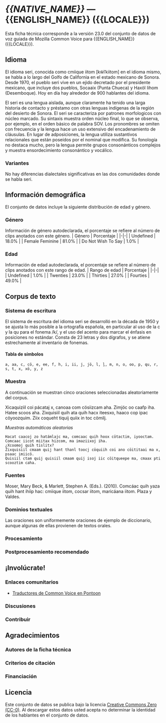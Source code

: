 # *{{NATIVE_NAME}}* &mdash; {{ENGLISH_NAME}} ({{LOCALE}})
Esta ficha técnica corresponde a la versión 23.0 del conjunto de datos de voz guiada de Mozilla Common Voice 
para {{ENGLISH_NAME}} ({{LOCALE}}).

## Idioma
El idioma seri, conocida como cmiique iitom \[kw̃ĩˈkiitom\] en el idioma mismo, se habla a lo largo del Golfo de California en el estado mexicano de Sonora. Desde 1970, el pueblo seri vive en un ejido decretado por el presidente mexicano, que incluye dos pueblos, Socaaix (Punta Chueca) y Haxöl Iihom (Desemboque). Hoy en día hay alrededor de 900 hablantes del idioma.

El seri es una lengua aislada, aunque claramente ha tenido una larga historia de contacto y préstamo con otras lenguas indígenas de la región del desierto de Sonora. El seri se caracteriza por patrones morfologicos con núcleo marcado. Su sintaxis muestra orden núcleo final, lo que se observa, por ejemplo, en el orden básico de palabra SOV. Los pronombres se omiten con frecuencia y la lengua hace un uso extensivo del encadenamiento de cláusulas. En lugar de adposiciones, la lengua utiliza sustantivos relacionales que están poseídos por el nominal que modifica. Su fonología no destaca mucho, pero la lengua permite grupos consonánticos complejos y muestra ensordecimiento consonántico y vocálico.
<!-- {{LANGUAGE_DESCRIPTION}} -->
<!-- Proporcione una breve descripción (1-2 párrafos) de su idioma -->

### Variantes
No hay diferencias dialectales significativas en las dos comunidades donde se habla seri.
<!-- {{VARIANT_DESCRIPTION}} -->
<!-- @ OPCIONAL @ -->

## Información demográfica
El conjunto de datos incluye la siguiente distribución de edad y género.
<!-- puede obtener gran parte de la información en esta sección desde https://analyzer.cv-toolbox.web.tr/browse -->

### Género
Información de género autodeclarada, el porcentaje se refiere al número de clips anotados con este género.
| Género | Porcentaje |
|-|-|
| Undefined | 18.0% |
| Female Feminine | 81.0% |
| Do Not Wish To Say | 1.0% |
<!-- {{GENDER_TABLE}} -->
<!-- @ GENERADO AUTOMÁTICAMENTE @ -->
<!-- | Género              | Frecuencia |
|---------------------|------------|
| masculino           | ? |
| no declarado        | ? |
| femenino            | ? | -->

### Edad
Información de edad autodeclarada, el porcentaje se refiere al número de clips anotados con este rango de edad.
| Rango de edad | Porcentaje |
|-|-|
| Undefined | 1.0% |
| Twenties | 23.0% |
| Thirties | 27.0% |
| Fourties | 49.0% |
<!-- {{AGE_TABLE}} -->
<!-- @ GENERADO AUTOMÁTICAMENTE @ -->
<!-- | Rango de edad | Frecuencia |
|--------------------------|
| adolescentes  | ? |
| veintes       | ? |
| treintas      | ? |
| cuarentas     | ? |
| cincuentas    | ? |
   ...si hay otros rangos de edad presentes en sus datos, añádalos como filas... -->

## Corpus de texto
<!-- {{TEXT_CORPUS_DESCRIPTION}} -->
<!-- @ OPCIONAL @ -->
<!-- Una descripción general del corpus de texto, con información como la longitud media (en caracteres y palabras) de las oraciones validadas. -->

### Sistema de escritura
El sistema de escritura del idioma seri se desarrolló en la década de 1950 y se ajusta lo más posible a la ortografía española, en particular al uso de la c y la qu para el fonema /k/, y el uso del acento para marcar el énfasis en posiciones no estándar. Consta de 23 letras y dos dígrafos, y se atiene estrechamente al inventario de fonemas.
<!-- {{WRITING_SYSTEM_DESCRIPTION}} -->
<!-- @ OPCIONAL @ -->

#### Tabla de símbolos
```a, aa, c, cö, e, ee, f, h, i, ii, j, jö, l, ḻ, m, n, o, oo, p, qu, r, s, t, x, xö, y, z```
<!-- {{ALPHABET_TABLE}} -->
<!-- @ OPCIONAL @ -->

### Muestra
A continuación se muestran cinco oraciones seleccionadas aleatoriamente del corpus.

Xicaquiziil coi pácataj x, canoaa com cösiizcam aha.
Zimjöc oo caafp iha.
Hatee scoos aha.
Zixquisiil quih ata quih hacx iteesxo, haaco cop ipac cöyoozquim.
Ziix coqueht tiquij quiix in toc cömilj.

*Muestras automáticas aleatorias*

```
Hacat caacoj zo hatámlajc ma, comcaac quih hoox cötactim, iyooctam.
Comcaac iicot miitax hizcom, ma imaziixoj iha.
¿Xcoomoj quih tislitx?
Zixquisiil cmaam quij hant thanl toocj cöquiih coi ano cöititaai ma x, psaac imiicö.
Quisiil ctam quij quisiil cmaam quij isoj iic cöitqueepe ma, cmaax pti scooztim caha.
```

### Fuentes
Moser, Mary Beck, & Marlett, Stephen A. (Eds.). (2010). Comcáac quih yaza quih hant ihíip hac: cmiique iitom, cocsar iitom, maricáana iitom. Plaza y Valdes.
<!-- {{SOURCES_LIST}} -->

### Dominios textuales
Las oraciones son uniformemente oraciones de ejemplo de diccionario, aunque algunas de ellas provienen de textos orales.
<!-- {{TEXT_DOMAIN_DESCRIPTION}} -->

### Procesamiento
<!-- {{PROCESSING_DESCRIPTION}} -->
<!-- @ OPCIONAL @ -->
<!-- Cómo se ha procesado la información textual -->

### Postprocesamiento recomendado
<!-- {{RECOMMENDED_POSTPROCESSING_DESCRIPTION}} -->
<!-- @ OPCIONAL @ -->
<!-- Qué debería hacerse antes de usar los datos, por ejemplo normalización de Unicode -->

## ¡Involúcrate!

### Enlaces comunitarios

* [Traductores de Common Voice en Pontoon](https://pontoon.mozilla.org/sei/common-voice/contributors/)
<!-- {{COMMUNITY_LINKS_LIST}} -->
<!-- @ OPCIONAL @ -->
<!-- Enlaces a chats / foros de la comunidad -->

### Discusiones
<!-- {{DISCUSSION_LINKS_LIST}} -->
<!-- @ OPCIONAL @ -->
<!-- Puede incluirse cualquier enlace a debates, por ejemplo en Discourse, foros u otros blogs -->

### Contribuir
<!-- {{CONTRIBUTE_LINKS_LIST}} -->
<!-- Aquí puede incluir enlaces sobre cómo contribuir al conjunto de datos -->

## Agradecimientos

### Autores de la ficha técnica
<!-- {{DATASHEET_AUTHORS_LIST}} -->
<!-- Una lista en el formato: Su Nombre <email@email.com> -->

### Criterios de citación
<!-- {{CITATION_DESCRIPTION}} -->
<!-- @ OPCIONAL @ -->
<!-- Si publicó un artículo y desea que lo citen, puede incluir el BiBTeX aquí -->

### Financiación
<!-- {{FUNDING_DESCRIPTION}} -->
<!-- @ OPCIONAL @ -->
<!-- Si recibió financiación, puede incluir el reconocimiento aquí -->

## Licencia
Este conjunto de datos se publica bajo la licencia [Creative Commons Zero (CC-0)](https://creativecommons.org/public-domain/cc0/). Al descargar estos datos
usted acepta no determinar la identidad de los hablantes en el conjunto de datos.
